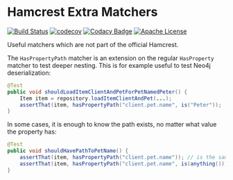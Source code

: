 # Hamcrest Extra Matchers
[![Build Status](https://travis-ci.org/bitzl/hamcrest-extra.svg?branch=master)](https://travis-ci.org/bitzl/hamcrest-extra)
[![codecov](https://codecov.io/gh/bitzl/hamcrest-extra/branch/master/graph/badge.svg)](https://codecov.io/gh/bitzl/hamcrest-extra)
[![Codacy Badge](https://api.codacy.com/project/badge/Grade/27f8c549f6424a7e88240b53907e4216)](https://www.codacy.com/app/marcus_2/hamcrest-extra?utm_source=github.com&amp;utm_medium=referral&amp;utm_content=bitzl/hamcrest-extra&amp;utm_campaign=Badge_Grade)
[![Apache License](https://img.shields.io/badge/license-Apache%202.0-blue.svg)](LICENSE)


Useful matchers which are not part of the official Hamcrest.

The `HasPropertyPath` matcher is an extension on the regular `HasProperty` matcher to test deeper nesting. This is for example useful to test Neo4j deserialization:

```java
@Test
public void shouldLoadItemClientAndPetForPetNamedPeter() {
    Item item = repository.loadItemClientAndPet(...);
    assertThat(item, hasPropertyPath("client.pet.name", is("Peter"));
}
```

In some cases, it is enough to know the path exists, no matter what value the property has:

```java
@Test
public void shouldHavePathToPetName() {
    assertThat(item, hasPropertyPath("client.pet.name")); // is the same as
    assertThat(item, hasPropertyPath("client.pet.name", is(anything()));
}
```
